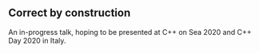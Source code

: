 Correct by construction
-----------------------

An in-progress talk, hoping to be presented at C++ on Sea 2020 and C++ Day 2020 in Italy.
